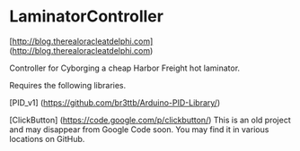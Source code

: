 # LaminatorController

[http://blog.therealoracleatdelphi.com] (http://blog.therealoracleatdelphi.com)

Controller for Cyborging a cheap Harbor Freight hot laminator.

Requires the following libraries.

[PID_v1] (https://github.com/br3ttb/Arduino-PID-Library/)

[ClickButton] (https://code.google.com/p/clickbutton/)
  This is an old project and may disappear from Google Code soon. You may find it in various locations on GitHub.